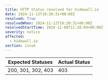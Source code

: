 ```yaml
---
title: HTTP Status resolved for hidewall.io
date: 2024-11-12T18:20:31+00:00Z
resolved: True
resolvedWhen: 2024-11-12T18:20:31+00:00Z
resolvedStartTime: 2024-11-08T11:28:04+00:00Z
severity: notice
affected:
  - hidewall.io
section: issue
---
```


| Expected Statuses | Actual Status  |
|-------------------|----------------|
| 200, 301, 302, 403 | 403 |
